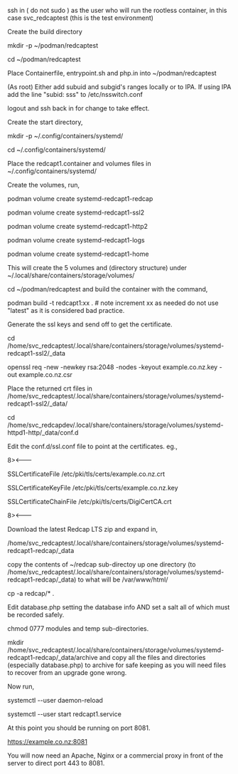 ssh in ( do not sudo ) as the user who will run the rootless container, in this case svc_redcaptest (this is the test environment)

Create the build directory

mkdir -p ~/podman/redcaptest

cd ~/podman/redcaptest

Place Containerfile, entrypoint.sh and php.in into  ~/podman/redcaptest

(As root) Either add subuid and subgid's ranges locally or to IPA. If using IPA add the line "subid: sss" to /etc/nsswitch.conf

logout and ssh back in for change to take effect.

Create the start directory,

mkdir -p ~/.config/containers/systemd/

cd ~/.config/containers/systemd/

Place the redcapt1.container and volumes files in ~/.config/containers/systemd/

Create the volumes, run,

podman volume create systemd-redcapt1-redcap

podman volume create systemd-redcapt1-ssl2

podman volume create systemd-redcapt1-http2

podman volume create systemd-redcapt1-logs

podman volume create systemd-redcapt1-home

This will create the 5 volumes and (directory structure) under ~/.local/share/containers/storage/volumes/

cd ~/podman/redcaptest  and build the container with the command,

podman build -t redcapt1:xx .  # note increment xx as needed do not use "latest" as it is considered bad practice.

Generate the ssl keys and send off to get the certificate.

cd /home/svc_redcaptest/.local/share/containers/storage/volumes/systemd-redcapt1-ssl2/_data

openssl req -new -newkey rsa:2048 -nodes -keyout example.co.nz.key -out example.co.nz.csr

Place the returned crt files in /home/svc_redcaptest/.local/share/containers/storage/volumes/systemd-redcapt1-ssl2/_data/

cd /home/svc_redcapdev/.local/share/containers/storage/volumes/systemd-httpd1-http/_data/conf.d

Edit the conf.d/ssl.conf file to point at the certificates.  eg.,

8><---

SSLCertificateFile /etc/pki/tls/certs/example.co.nz.crt

SSLCertificateKeyFile /etc/pki/tls/certs/example.co.nz.key

SSLCertificateChainFile /etc/pki/tls/certs/DigiCertCA.crt

8><---

Download the latest Redcap LTS zip and expand in,

/home/svc_redcaptest/.local/share/containers/storage/volumes/systemd-redcapt1-redcap/_data

copy the contents of ~/redcap sub-directoy up one directory (to /home/svc_redcaptest/.local/share/containers/storage/volumes/systemd-redcapt1-redcap/_data) to what will be /var/www/html/   

cp -a redcap/* .

Edit database.php setting the database info AND set a salt all of which must be recorded safely.

chmod 0777 modules and temp  sub-directories.

mkdir /home/svc_redcaptest/.local/share/containers/storage/volumes/systemd-redcapt1-redcap/_data/archive and copy all the files and directories 
(especially database.php) to archive for safe keeping as you will need files to recover from an upgrade gone wrong.

Now run,

systemctl --user daemon-reload

systemctl --user start redcapt1.service

At this point you should be running on port 8081.

https://example.co.nz:8081

You will now need an Apache, Nginx or a commercial proxy in front of the server to direct port 443 to 8081.





